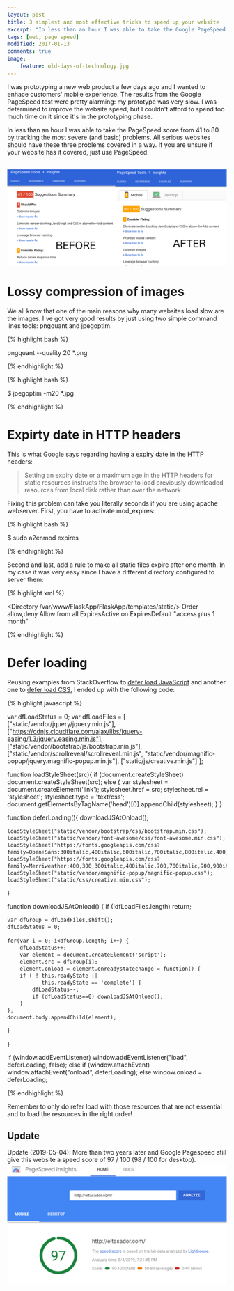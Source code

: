 ```yaml
---
layout: post
title: 3 simplest and most effective tricks to speed up your website
excerpt: "In less than an hour I was able to take the Google PageSpeed score of one of my websites from 41 to 80 by tracking the most severe (and basic) problems."
tags: [web, page speed]
modified: 2017-01-13
comments: true
image:
    feature: old-days-of-technology.jpg
---
```


I was prototyping a new web product a few days ago and I wanted to enhace customers' mobile experience.
The results from the Google PageSpeed test were pretty alarming: my prototype was very slow.
I was determined to improve the website speed, but I couldn't afford to spend too much time on it since it's in the prototyping phase.


In less than an hour I was able to take the PageSpeed score from 41 to 80 by tracking the most severe (and basic) problems.
All serious websites should have these three problems covered in a way. If you are unsure if your website has it covered, just use PageSpeed.

<br/>
<a href="/images/pagespeed.png"><img class="aligncenter size-medium wp-image-814" src="/images/pagespeed.png" alt="Google PageSpeed test results" width="600"/></a>


# Lossy compression of images

We all know that one of the main reasons why many websites load slow are the images.
I've got very good results by just using two simple command lines tools: pngquant and jpegoptim.

{% highlight bash %}

pngquant --quality 20 *.png

{% endhighlight %}


{% highlight bash %}

$ jpegoptim -m20 *.jpg

{% endhighlight %}


# Expirty date in HTTP headers

This is what Google says regarding having a expiry date in the HTTP headers:

> Setting an expiry date or a maximum age in the HTTP headers for static resources instructs the browser to load previously downloaded resources from local disk rather than over the network.

Fixing this problem can take you literally seconds if you are using apache webserver. First, you have to activate mod_expires:

{% highlight bash %}

$ sudo a2enmod expires

{% endhighlight %}

Second and last, add a rule to make all static files expire after one month.
In my case it was very easy since I have a different directory configured to server them:

{% highlight xml %}

<Directory /var/www/FlaskApp/FlaskApp/templates/static/>
  Order allow,deny
  Allow from all
  <IfModule mod_expires.c>
      ExpiresActive on
      ExpiresDefault	"access plus 1 month"
  </IfModule>
</Directory>

{% endhighlight %}

# Defer loading

Reusing examples from StackOverflow to [defer load JavaScript](http://stackoverflow.com/a/18405468) and another one to [defer load CSS](http://stackoverflow.com/a/22255132), I ended up with the following code:

{% highlight javascript %}

var dfLoadStatus = 0;
var dfLoadFiles = [
      ["static/vendor/jquery/jquery.min.js"],
      ["https://cdnjs.cloudflare.com/ajax/libs/jquery-easing/1.3/jquery.easing.min.js"],
      ["static/vendor/bootstrap/js/bootstrap.min.js"],
      ["static/vendor/scrollreveal/scrollreveal.min.js",
       "static/vendor/magnific-popup/jquery.magnific-popup.min.js"],
      ["static/js/creative.min.js"]
     ];

function loadStyleSheet(src){
   if (document.createStyleSheet) document.createStyleSheet(src);
   else {
       var stylesheet = document.createElement('link');
       stylesheet.href = src;
       stylesheet.rel = 'stylesheet';
       stylesheet.type = 'text/css';
       document.getElementsByTagName('head')[0].appendChild(stylesheet);
   }
}


function deferLoading(){
    downloadJSAtOnload();

    loadStyleSheet("static/vendor/bootstrap/css/bootstrap.min.css");
    loadStyleSheet("static/vendor/font-awesome/css/font-awesome.min.css");
    loadStyleSheet("https://fonts.googleapis.com/css?family=Open+Sans:300italic,400italic,600italic,700italic,800italic,400,300,600,700,800");
    loadStyleSheet("https://fonts.googleapis.com/css?family=Merriweather:400,300,300italic,400italic,700,700italic,900,900italic");
    loadStyleSheet("static/vendor/magnific-popup/magnific-popup.css");
    loadStyleSheet("static/css/creative.min.css");

}

function downloadJSAtOnload() {
    if (!dfLoadFiles.length) return;

    var dfGroup = dfLoadFiles.shift();
    dfLoadStatus = 0;

    for(var i = 0; i<dfGroup.length; i++) {
        dfLoadStatus++;
        var element = document.createElement('script');
        element.src = dfGroup[i];
        element.onload = element.onreadystatechange = function() {
        if ( ! this.readyState ||
               this.readyState == 'complete') {
            dfLoadStatus--;
            if (dfLoadStatus==0) downloadJSAtOnload();
        }
    };
    document.body.appendChild(element);
  }

}

if (window.addEventListener)
    window.addEventListener("load", deferLoading, false);
else if (window.attachEvent)
    window.attachEvent("onload", deferLoading);
else window.onload = deferLoading;

{% endhighlight %}

Remember to only do refer load with those resources that are not essential and to load the resources in the right order!

## Update

Update (2019-05-04): More than two years later and Google Pagespeed still give this website a speed score of 97 / 100 (98 / 100 for desktop).
<br>
<a href="/images/2019-04-23_pagespeed_insight_tricks.png">
	<img class="aligncenter" src="/images/2019-04-23_pagespeed_insight_tricks.png" alt="Google PageSpeed tricks results" width="600"/>
</a>

